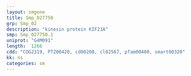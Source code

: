 ```yaml
---
layout: smgene
title: Smp_027750
grp: Smp_02
description: "kinesin protein KIF21A"
smp: Smp_027750.1
uniprot: "G4M091"
length:  1266
cdd: "COG2319, PTZ00420, cd00200, cl02567, pfam00400, smart00320"
kk: ns
categories: sm
---
```

